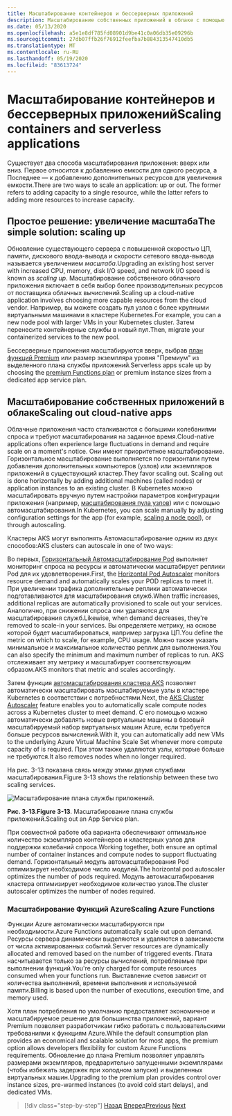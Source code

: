 ```yaml
---
title: Масштабирование контейнеров и бессерверных приложений
description: Масштабирование собственных приложений в облаке с помощью службы Azure Kubernetes для удовлетворения потребностей пользователей.
ms.date: 05/13/2020
ms.openlocfilehash: a5e1e8df785fd08901d9be41c0a06db35e09296b
ms.sourcegitcommit: 27db07ffb26f76912feefba7b884313547410db5
ms.translationtype: MT
ms.contentlocale: ru-RU
ms.lasthandoff: 05/19/2020
ms.locfileid: "83613724"
---
```

# <a name="scaling-containers-and-serverless-applications"></a><span data-ttu-id="8252f-103">Масштабирование контейнеров и бессерверных приложений</span><span class="sxs-lookup"><span data-stu-id="8252f-103">Scaling containers and serverless applications</span></span>

<span data-ttu-id="8252f-104">Существует два способа масштабирования приложения: вверх или вниз. Первое относится к добавлению емкости для одного ресурса, а Последнее — к добавлению дополнительных ресурсов для увеличения емкости.</span><span class="sxs-lookup"><span data-stu-id="8252f-104">There are two ways to scale an application: up or out. The former refers to adding capacity to a single resource, while the latter refers to adding more resources to increase capacity.</span></span>

## <a name="the-simple-solution-scaling-up"></a><span data-ttu-id="8252f-105">Простое решение: увеличение масштаба</span><span class="sxs-lookup"><span data-stu-id="8252f-105">The simple solution: scaling up</span></span>

<span data-ttu-id="8252f-106">Обновление существующего сервера с повышенной скоростью ЦП, памяти, дискового ввода-вывода и скорости сетевого ввода-вывода называется увеличением *масштаба*.</span><span class="sxs-lookup"><span data-stu-id="8252f-106">Upgrading an existing host server with increased CPU, memory, disk I/O speed, and network I/O speed is known as *scaling up*.</span></span> <span data-ttu-id="8252f-107">Масштабирование собственного облачного приложения включает в себя выбор более производительных ресурсов от поставщика облачных вычислений.</span><span class="sxs-lookup"><span data-stu-id="8252f-107">Scaling up a cloud-native application involves choosing more capable resources from the cloud vendor.</span></span> <span data-ttu-id="8252f-108">Например, вы можете создать пул узлов с более крупными виртуальными машинами в кластере Kubernetes.</span><span class="sxs-lookup"><span data-stu-id="8252f-108">For example, you can a new node pool with larger VMs in your Kubernetes cluster.</span></span> <span data-ttu-id="8252f-109">Затем перенесите контейнерные службы в новый пул.</span><span class="sxs-lookup"><span data-stu-id="8252f-109">Then, migrate your containerized services to the new pool.</span></span>

<span data-ttu-id="8252f-110">Бессерверные приложения масштабируются вверх, выбрав [план функций Premium](https://docs.microsoft.com/azure/azure-functions/functions-scale) или размер экземпляра уровня "Премиум" из выделенного плана службы приложений.</span><span class="sxs-lookup"><span data-stu-id="8252f-110">Serverless apps scale up by choosing the [premium Functions plan](https://docs.microsoft.com/azure/azure-functions/functions-scale) or premium instance sizes from a dedicated app service plan.</span></span>

## <a name="scaling-out-cloud-native-apps"></a><span data-ttu-id="8252f-111">Масштабирование собственных приложений в облаке</span><span class="sxs-lookup"><span data-stu-id="8252f-111">Scaling out cloud-native apps</span></span>

<span data-ttu-id="8252f-112">Облачные приложения часто сталкиваются с большими колебаниями спроса и требуют масштабирования на заданное время.</span><span class="sxs-lookup"><span data-stu-id="8252f-112">Cloud-native applications often experience large fluctuations in demand and require scale on a moment's notice.</span></span> <span data-ttu-id="8252f-113">Они имеют приоритетное масштабирование. Горизонтальное масштабирование выполняется по горизонтали путем добавления дополнительных компьютеров (узлов) или экземпляров приложений в существующий кластер.</span><span class="sxs-lookup"><span data-stu-id="8252f-113">They favor scaling out. Scaling out is done horizontally by adding additional machines (called nodes) or application instances to an existing cluster.</span></span> <span data-ttu-id="8252f-114">В Kubernetes можно масштабировать вручную путем настройки параметров конфигурации приложения (например, [масштабирования пула узлов](https://docs.microsoft.com/azure/aks/use-multiple-node-pools#scale-a-node-pool-manually)) или с помощью автомасштабирования.</span><span class="sxs-lookup"><span data-stu-id="8252f-114">In Kubernetes, you can scale manually by adjusting configuration settings for the app (for example, [scaling a node pool](https://docs.microsoft.com/azure/aks/use-multiple-node-pools#scale-a-node-pool-manually)), or through autoscaling.</span></span>

<span data-ttu-id="8252f-115">Кластеры AKS могут выполнять Автомасштабирование одним из двух способов:</span><span class="sxs-lookup"><span data-stu-id="8252f-115">AKS clusters can autoscale in one of two ways:</span></span>

<span data-ttu-id="8252f-116">Во первых, [Горизонтальный Автомасштабирование Pod](https://docs.microsoft.com/azure/aks/tutorial-kubernetes-scale#autoscale-pods) выполняет мониторинг спроса на ресурсы и автоматически масштабирует реплики Pod для их удовлетворения.</span><span class="sxs-lookup"><span data-stu-id="8252f-116">First, the [Horizontal Pod Autoscaler](https://docs.microsoft.com/azure/aks/tutorial-kubernetes-scale#autoscale-pods) monitors resource demand and automatically scales your POD replicas to meet it.</span></span> <span data-ttu-id="8252f-117">При увеличении трафика дополнительные реплики автоматически подготавливаются для масштабирования служб.</span><span class="sxs-lookup"><span data-stu-id="8252f-117">When traffic increases, additional replicas are automatically provisioned to scale out your services.</span></span> <span data-ttu-id="8252f-118">Аналогично, при снижении спроса они удаляются для масштабирования служб.</span><span class="sxs-lookup"><span data-stu-id="8252f-118">Likewise, when demand decreases, they're removed to scale-in your services.</span></span> <span data-ttu-id="8252f-119">Вы определяете метрику, на основе которой будет масштабироваться, например загрузка ЦП.</span><span class="sxs-lookup"><span data-stu-id="8252f-119">You define the metric on which to scale, for example, CPU usage.</span></span> <span data-ttu-id="8252f-120">Можно также указать минимальное и максимальное количество реплик для выполнения.</span><span class="sxs-lookup"><span data-stu-id="8252f-120">You can also specify the minimum and maximum number of replicas to run.</span></span> <span data-ttu-id="8252f-121">AKS отслеживает эту метрику и масштабирует соответствующим образом.</span><span class="sxs-lookup"><span data-stu-id="8252f-121">AKS monitors that metric and scales accordingly.</span></span>

<span data-ttu-id="8252f-122">Затем функция [автомасштабирования кластера AKS](https://docs.microsoft.com/azure/aks/cluster-autoscaler) позволяет автоматически масштабировать масштабируемые узлы в кластере Kubernetes в соответствии с потребностями.</span><span class="sxs-lookup"><span data-stu-id="8252f-122">Next, the [AKS Cluster Autoscaler](https://docs.microsoft.com/azure/aks/cluster-autoscaler) feature enables you to automatically scale compute nodes across a Kubernetes cluster to meet demand.</span></span> <span data-ttu-id="8252f-123">С его помощью можно автоматически добавлять новые виртуальные машины в базовый масштабируемый набор виртуальных машин Azure, если требуется больше ресурсов вычислений.</span><span class="sxs-lookup"><span data-stu-id="8252f-123">With it, you can automatically add new VMs to the underlying Azure Virtual Machine Scale Set whenever more compute capacity of is required.</span></span> <span data-ttu-id="8252f-124">При этом также удаляются узлы, которые больше не требуются.</span><span class="sxs-lookup"><span data-stu-id="8252f-124">It also removes nodes when no longer required.</span></span>

<span data-ttu-id="8252f-125">На рис. 3-13 показана связь между этими двумя службами масштабирования.</span><span class="sxs-lookup"><span data-stu-id="8252f-125">Figure 3-13 shows the relationship between these two scaling services.</span></span>

![Масштабирование плана службы приложений.](./media/aks-cluster-autoscaler.png)

<span data-ttu-id="8252f-127">**Рис. 3-13**.</span><span class="sxs-lookup"><span data-stu-id="8252f-127">**Figure 3-13**.</span></span> <span data-ttu-id="8252f-128">Масштабирование плана службы приложений.</span><span class="sxs-lookup"><span data-stu-id="8252f-128">Scaling out an App Service plan.</span></span>

<span data-ttu-id="8252f-129">При совместной работе оба варианта обеспечивают оптимальное количество экземпляров контейнеров и кластерных узлов для поддержки колебаний спроса.</span><span class="sxs-lookup"><span data-stu-id="8252f-129">Working together, both ensure an optimal number of container instances and compute nodes to support fluctuating demand.</span></span> <span data-ttu-id="8252f-130">Горизонтальный модуль автомасштабирования Pod оптимизирует необходимое число модулей.</span><span class="sxs-lookup"><span data-stu-id="8252f-130">The horizontal pod autoscaler optimizes the number of pods required.</span></span> <span data-ttu-id="8252f-131">Модуль автомасштабирования кластера оптимизирует необходимое количество узлов.</span><span class="sxs-lookup"><span data-stu-id="8252f-131">The cluster autoscaler optimizes the number of nodes required.</span></span>

### <a name="scaling-azure-functions"></a><span data-ttu-id="8252f-132">Масштабирование Функций Azure</span><span class="sxs-lookup"><span data-stu-id="8252f-132">Scaling Azure Functions</span></span>

<span data-ttu-id="8252f-133">Функции Azure автоматически масштабируются при необходимости.</span><span class="sxs-lookup"><span data-stu-id="8252f-133">Azure Functions automatically scale out upon demand.</span></span> <span data-ttu-id="8252f-134">Ресурсы сервера динамически выделяются и удаляются в зависимости от числа активированных событий.</span><span class="sxs-lookup"><span data-stu-id="8252f-134">Server resources are dynamically allocated and removed based on the number of triggered events.</span></span> <span data-ttu-id="8252f-135">Плата насчитывается только за ресурсы вычислений, потребляемые при выполнении функций.</span><span class="sxs-lookup"><span data-stu-id="8252f-135">You're only charged for compute resources consumed when your functions run.</span></span> <span data-ttu-id="8252f-136">Выставление счетов зависит от количества выполнений, времени выполнения и используемой памяти.</span><span class="sxs-lookup"><span data-stu-id="8252f-136">Billing is based upon the number of executions, execution time, and memory used.</span></span>

<span data-ttu-id="8252f-137">Хотя план потребления по умолчанию предоставляет экономичное и масштабируемое решение для большинства приложений, вариант Premium позволяет разработчикам гибко работать с пользовательскими требованиями к функциям Azure.</span><span class="sxs-lookup"><span data-stu-id="8252f-137">While the default consumption plan provides an economical and scalable solution for most apps, the premium option allows developers flexibility for custom Azure Functions requirements.</span></span> <span data-ttu-id="8252f-138">Обновление до плана Premium позволяет управлять размерами экземпляров, предварительно запущенными экземплярами (чтобы избежать задержек при холодном запуске) и выделенных виртуальных машин.</span><span class="sxs-lookup"><span data-stu-id="8252f-138">Upgrading to the premium plan provides control over instance sizes, pre-warmed instances (to avoid cold start delays), and dedicated VMs.</span></span>

>[!div class="step-by-step"]
><span data-ttu-id="8252f-139">[Назад](deploy-containers-azure.md)
>[Вперед](other-deployment-options.md)</span><span class="sxs-lookup"><span data-stu-id="8252f-139">[Previous](deploy-containers-azure.md)
[Next](other-deployment-options.md)</span></span>
